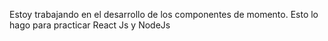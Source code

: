Estoy trabajando en el desarrollo de los componentes de momento.
Esto lo hago para practicar React Js y NodeJs 
